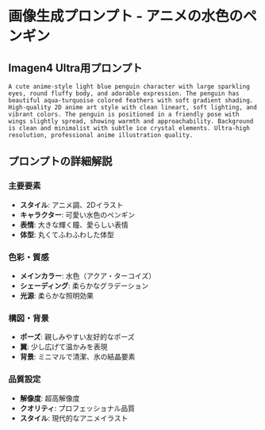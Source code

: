 # 画像生成プロンプト - アニメの水色のペンギン

## Imagen4 Ultra用プロンプト

```
A cute anime-style light blue penguin character with large sparkling eyes, round fluffy body, and adorable expression. The penguin has beautiful aqua-turquoise colored feathers with soft gradient shading. High-quality 2D anime art style with clean lineart, soft lighting, and vibrant colors. The penguin is positioned in a friendly pose with wings slightly spread, showing warmth and approachability. Background is clean and minimalist with subtle ice crystal elements. Ultra-high resolution, professional anime illustration quality.
```

## プロンプトの詳細解説

### 主要要素
- **スタイル**: アニメ調、2Dイラスト
- **キャラクター**: 可愛い水色のペンギン
- **表情**: 大きな輝く瞳、愛らしい表情
- **体型**: 丸くてふわふわした体型

### 色彩・質感
- **メインカラー**: 水色（アクア・ターコイズ）
- **シェーディング**: 柔らかなグラデーション
- **光源**: 柔らかな照明効果

### 構図・背景
- **ポーズ**: 親しみやすい友好的なポーズ
- **翼**: 少し広げて温かみを表現
- **背景**: ミニマルで清潔、氷の結晶要素

### 品質設定
- **解像度**: 超高解像度
- **クオリティ**: プロフェッショナル品質
- **スタイル**: 現代的なアニメイラスト